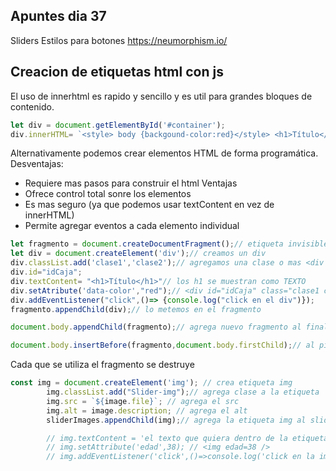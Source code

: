 ## Apuntes dia 37
Sliders
Estilos para botones https://neumorphism.io/

## Creacion de etiquetas html con js
 El uso de innerhtml es rapido y sencillo  y es util para grandes bloques de contenido.

 ```js
 let div = document.getElementById('#container');
 div.innerHTML= `<style> body {backgound-color:red}</style> <h1>Título</h1>`

 ```

Alternativamente  podemos crear elementos HTML de forma programática.
Desventajas:
- Requiere mas pasos para construir el html
 Ventajas
 - Ofrece control total sonre los elementos
 - Es mas seguro (ya que podemos usar textContent en vez de innerHTML)
 - Permite agregar eventos a cada elemento individual

```js
let fragmento = document.createDocumentFragment();// etiqueta invisible
let div = document.createElement('div');// creamos un div
div.classList.add('clase1','clase2');// agregamos una clase o mas <div class="clase1 clase2"></div>
div.id="idCaja";
div.textContent= "<h1>Título</h1>"// los h1 se muestran como TEXTO
div.setAtribute('data-color',"red");// <div id="idCaja" class="clase1 clase2" data-color="red"> '<h1>Titulo</h1>' </div>
div.addEventListener("click",()=> {console.log("click en el div")});
fragmento.appendChild(div);// lo metemos en el fragmento

document.body.appendChild(fragmento);// agrega nuevo fragmento al final del body

document.body.insertBefore(fragmento,document.body.firstChild);// al pirncipio del body.

```

Cada que se utiliza el fragmento se destruye 

```js
const img = document.createElement('img'); // crea etiqueta img
        img.classList.add("Slider-img");// agrega clase a la etiqueta
        img.src = `${image.file}`; // agrega el src
        img.alt = image.description; // agrega el alt
        sliderImages.appendChild(img);// agrega la etiqueta img al sliderImages

        // img.textContent = 'el texto que quiera dentro de la etiqueta'
        // img.setAttribute('edad',38); // <img edad=38 />
        // img.addEventListener('click',()=>console.log('click en la imagen')) // agrega un vento 
```
